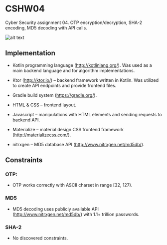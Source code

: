 # CSHW04
Cyber Security assignment 04. OTP encryption/decryption, SHA-2 encoding, MD5 decoding with API calls.


![alt text](https://i.imgur.com/JLWSrQK.png)

## Implementation

+ Kotlin programming language (http://kotlinlang.org/). Was used as a main
backend language and for algorithm implementations.

+ Ktor (http://ktor.io/) – backend framework written in Kotlin. Was utilized to
create API endpoints and provide frontend files.

+ Gradle build system (https://gradle.org/).

+ HTML & CSS – frontend layout.

+ Javascript – manipulations with HTML elements and sending requests to backend
API.

+ Materialize – material design CSS frontend framework
(http://materializecss.com/).

+ nitrxgen – MD5 database API (http://www.nitrxgen.net/md5db/).


## Constraints

### OTP:
* OTP works correctly with ASCII charset in range [32, 127).

### MD5
* MD5 decoding uses publicly available API (http://www.nitrxgen.net/md5db/)
with 1.1+ trillion passwords.

### SHA-2
* No discovered constraints.
